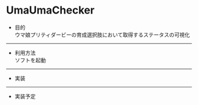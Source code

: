 # UmaUmaChecker  
- 目的  
   ウマ娘プリティダービーの育成選択肢において取得するステータスの可視化
--- 
- 利用方法  
   ソフトを起動
--- 
- 実装
---   
- 実装予定  

